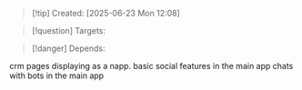 
>[!tip] Created: [2025-06-23 Mon 12:08]

>[!question] Targets: 

>[!danger] Depends: 

crm pages displaying as a napp.
basic social features in the main app
chats with bots in the main app